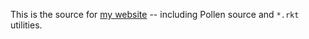 This is the source for [my website](https://femtomc.github.io/) -- including Pollen source and `*.rkt` utilities.
